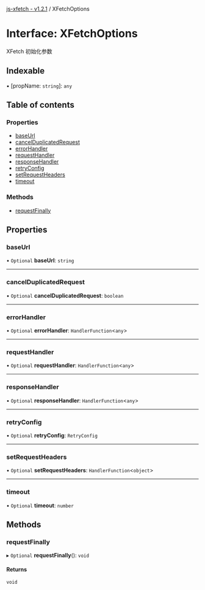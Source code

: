 [js-xfetch - v1.2.1](../README.md) / XFetchOptions

# Interface: XFetchOptions

XFetch 初始化参数

## Indexable

▪ [propName: `string`]: `any`

## Table of contents

### Properties

- [baseUrl](XFetchOptions.md#baseurl)
- [cancelDuplicatedRequest](XFetchOptions.md#cancelduplicatedrequest)
- [errorHandler](XFetchOptions.md#errorhandler)
- [requestHandler](XFetchOptions.md#requesthandler)
- [responseHandler](XFetchOptions.md#responsehandler)
- [retryConfig](XFetchOptions.md#retryconfig)
- [setRequestHeaders](XFetchOptions.md#setrequestheaders)
- [timeout](XFetchOptions.md#timeout)

### Methods

- [requestFinally](XFetchOptions.md#requestfinally)

## Properties

### baseUrl

• `Optional` **baseUrl**: `string`

___

### cancelDuplicatedRequest

• `Optional` **cancelDuplicatedRequest**: `boolean`

___

### errorHandler

• `Optional` **errorHandler**: `HandlerFunction`<`any`\>

___

### requestHandler

• `Optional` **requestHandler**: `HandlerFunction`<`any`\>

___

### responseHandler

• `Optional` **responseHandler**: `HandlerFunction`<`any`\>

___

### retryConfig

• `Optional` **retryConfig**: `RetryConfig`

___

### setRequestHeaders

• `Optional` **setRequestHeaders**: `HandlerFunction`<`object`\>

___

### timeout

• `Optional` **timeout**: `number`

## Methods

### requestFinally

▸ `Optional` **requestFinally**(): `void`

#### Returns

`void`
